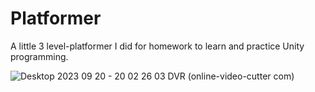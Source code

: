 # Platformer
A little 3 level-platformer I did for homework to learn and practice Unity programming.

![Desktop 2023 09 20 - 20 02 26 03 DVR (online-video-cutter com)](https://github.com/IsaacEa/Platformer/assets/145556558/9bb4982b-a6b1-483d-940e-1b303a1069b6)


